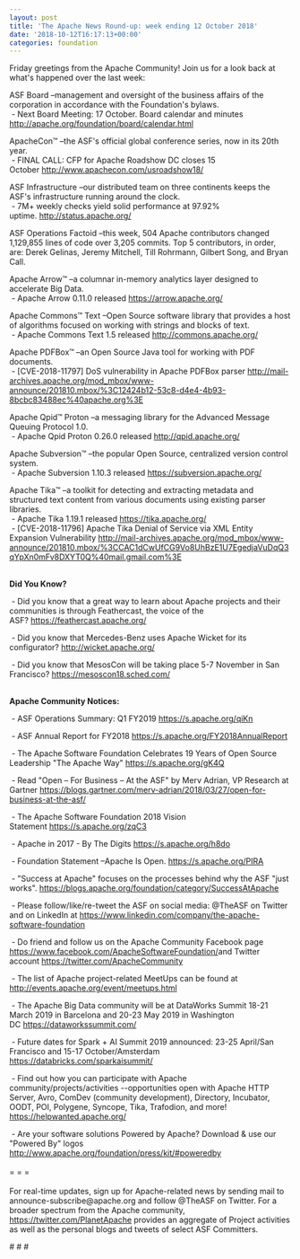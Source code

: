 ```yaml
---
layout: post
title: 'The Apache News Round-up: week ending 12 October 2018'
date: '2018-10-12T16:17:13+00:00'
categories: foundation
---
```

<div> 
    <p>Friday greetings from the Apache Community! Join us for a look back at what's happened over the last week:</p> 
  </div> 
  <p>ASF Board –management and oversight of the business affairs of the corporation in accordance with the Foundation's bylaws.<br />&nbsp;- Next Board Meeting: 17 October. Board calendar and minutes <a href="http://apache.org/foundation/board/calendar.html">http://apache.org/foundation/board/calendar.html</a></p> 
  <div> 
    <p>ApacheCon™ –the ASF's official global conference series, now in its 20th year.<br />&nbsp;- FINAL CALL: CFP for Apache Roadshow DC closes 15 October&nbsp;<a href="http://www.apachecon.com/usroadshow18/">http://www.apachecon.com/usroadshow18/</a></p> 
    <p>ASF Infrastructure –our distributed team on three continents keeps the ASF's infrastructure running around the clock.<br />&nbsp;- 7M+ weekly checks yield solid performance at 97.92% uptime.&nbsp;<a href="http://status.apache.org/">http://status.apache.org/</a></p> 
    <p>ASF Operations Factoid&nbsp;–this week, 504 Apache contributors changed 1,129,855 lines of code over 3,205 commits. Top 5 contributors, in order, are: Derek Gelinas, Jeremy Mitchell, Till Rohrmann, Gilbert Song, and Bryan Call.</p> 
    <p>Apache Arrow™ –a columnar in-memory analytics layer designed to accelerate Big Data.<br />&nbsp;-&nbsp;Apache Arrow 0.11.0 released&nbsp;<a href="https://arrow.apache.org/">https://arrow.apache.org/</a></p> 
    <p>Apache Commons™ Text –Open Source software library that provides a host of algorithms focused on working with strings and blocks of text.<br />&nbsp;-&nbsp;Apache Commons Text 1.5 released&nbsp;<a href="http://commons.apache.org/">http://commons.apache.org/</a></p> 
    <p>Apache PDFBox™ –an Open Source Java tool for working with PDF documents.<br />&nbsp;- [CVE-2018-11797] DoS vulnerability in Apache PDFBox parser&nbsp;<a href="http://mail-archives.apache.org/mod_mbox/www-announce/201810.mbox/%3C12424b12-53c8-d4e4-4b93-8bcbc83488ec%40apache.org%3E">http://mail-archives.apache.org/mod_mbox/www-announce/201810.mbox/%3C12424b12-53c8-d4e4-4b93-8bcbc83488ec%40apache.org%3E</a></p> 
    <p>Apache Qpid™ Proton –a messaging library for the Advanced Message Queuing Protocol 1.0.<br />&nbsp;-&nbsp;Apache Qpid Proton 0.26.0 released&nbsp;<a href="http://qpid.apache.org/">http://qpid.apache.org/</a></p> 
    <p> </p> 
    <p>Apache Subversion™ –the popular Open Source, centralized version control system.<br />&nbsp;-&nbsp;Apache Subversion 1.10.3 released&nbsp;<a href="https://subversion.apache.org/">https://subversion.apache.org/</a> </p> 
    <p>Apache Tika™ –a toolkit for detecting and extracting metadata and structured text content from various documents using existing parser libraries.<br />&nbsp;-&nbsp;Apache Tika 1.19.1 released&nbsp;<a href="https://tika.apache.org/">https://tika.apache.org/</a><br />&nbsp;-&nbsp;[CVE-2018-11796] Apache Tika Denial of Service via XML Entity Expansion Vulnerability&nbsp;<a href="http://mail-archives.apache.org/mod_mbox/www-announce/201810.mbox/%3CCAC1dCwUfCG9Vo8UhBzE1U7EgedjaVuDqQ3qYpXn0mFv8DXYT0Q%40mail.gmail.com%3E">http://mail-archives.apache.org/mod_mbox/www-announce/201810.mbox/%3CCAC1dCwUfCG9Vo8UhBzE1U7EgedjaVuDqQ3qYpXn0mFv8DXYT0Q%40mail.gmail.com%3E</a><br /><br /></p> 
    <p> </p> 
    <p><strong>Did You Know?</strong></p> 
    <div> 
      <p>&nbsp;- Did you know that a great way to learn about Apache projects and their communities is through Feathercast, the voice of the ASF?&nbsp;<a href="https://feathercast.apache.org/">https://feathercast.apache.org/</a></p> 
      <p>&nbsp;- Did you know that Mercedes-Benz uses Apache Wicket for its configurator?&nbsp;<a href="http://wicket.apache.org/">http://wicket.apache.org/</a> </p> 
      <p>&nbsp;- Did you know that MesosCon will be taking place 5-7 November in San Francisco? <a href="https://mesoscon18.sched.com/">https://mesoscon18.sched.com/</a><br /><br /></p> 
      <p><strong>Apache Community Notices:</strong></p> 
    </div> 
    <p>&nbsp;- ASF Operations Summary: Q1 FY2019 <a href="https://s.apache.org/qiKn">https://s.apache.org/qiKn</a></p> 
    <p>&nbsp;- ASF Annual Report for FY2018&nbsp;<a href="https://s.apache.org/FY2018AnnualReport">https://s.apache.org/FY2018AnnualReport</a></p> 
    <p>&nbsp;- The Apache<span style="font-size: 10.8333px;"> </span>Software Foundation Celebrates 19 Years of Open Source Leadership &quot;The Apache Way&quot;&nbsp;<a href="https://s.apache.org/gK4Q">https://s.apache.org/gK4Q</a></p> 
    <p>&nbsp;- Read &quot;Open – For Business – At the ASF&quot; by Merv Adrian, VP Research at Gartner&nbsp;<a href="https://blogs.gartner.com/merv-adrian/2018/03/27/open-for-business-at-the-asf/">https://blogs.gartner.com/merv-adrian/2018/03/27/open-for-business-at-the-asf/</a><br /></p> 
    <p>&nbsp;- The Apache Software Foundation 2018 Vision Statement&nbsp;<a href="https://s.apache.org/zqC3">https://s.apache.org/zqC3</a></p> 
    <p>&nbsp;- Apache in 2017 - By The Digits&nbsp;<a href="https://s.apache.org/h8do">https://s.apache.org/h8do</a></p> 
    <p>&nbsp;- Foundation Statement –Apache Is Open. <a href="https://s.apache.org/PIRA">https://s.apache.org/PIRA</a></p> 
    <div> 
      <p>&nbsp;- &quot;Success at Apache&quot; focuses on the processes behind why the ASF &quot;just works&quot;. <a href="https://blogs.apache.org/foundation/category/SuccessAtApache">https://blogs.apache.org/foundation/category/SuccessAtApache</a></p> 
    </div> 
    <div> 
      <p>&nbsp;- Please follow/like/re-tweet the ASF on social media: @TheASF on Twitter and on LinkedIn at <a href="https://www.linkedin.com/company/the-apache-software-foundation">https://www.linkedin.com/company/the-apache-software-foundation</a></p> 
      <p>&nbsp;- Do friend and follow us on the Apache Community Facebook page <a href="https://www.facebook.com/ApacheSoftwareFoundation/">https://www.facebook.com/ApacheSoftwareFoundation/</a>and Twitter account <a href="https://twitter.com/ApacheCommunity">https://twitter.com/ApacheCommunity</a></p> 
    </div> 
    <div> 
      <p><a href="https://feathercast.apache.org/"></a></p> 
    </div> 
    <div> 
      <p>&nbsp;- The list of Apache project-related MeetUps can be found at <a href="http://events.apache.org/event/meetups.html">http://events.apache.org/event/meetups.html</a></p> 
    </div> 
    <div> 
      <p>&nbsp;- The Apache Big Data community will be at&nbsp;DataWorks Summit 18-21 March 2019 in Barcelona and&nbsp;20-23 May 2019 in Washington DC&nbsp;<a href="https://dataworkssummit.com/">https://dataworkssummit.com/</a></p> 
      <p>&nbsp;- Future dates for Spark + AI Summit 2019 announced: 23-25 April/San Francisco and 15-17 October/Amsterdam <font color="#bb0000"><a href="https://databricks.com/sparkaisummit/">https://databricks.com/sparkaisummit/</a></font></p> 
      <p>&nbsp;- Find out how you can participate with Apache community/projects/activities --opportunities open with Apache HTTP Server, Avro, ComDev (community development), Directory, Incubator, OODT, POI, Polygene, Syncope, Tika, Trafodion, and more! <a href="https://helpwanted.apache.org/">https://helpwanted.apache.org/</a></p> 
    </div> 
    <div>&nbsp;- Are your software solutions Powered by Apache? Download &amp; use our &quot;Powered By&quot; logos <a href="http://www.apache.org/foundation/press/kit/#poweredby">http://www.apache.org/foundation/press/kit/#poweredby</a></div> 
    <div><br /></div> 
    <div>= = =</div> 
    <div><br /></div> 
    <div>For real-time updates, sign up for Apache-related news by sending mail to announce-subscribe@apache.org and follow @TheASF on Twitter. For a broader spectrum from the Apache community, <a href="https://twitter.com/PlanetApache">https://twitter.com/PlanetApache</a> provides an aggregate of Project activities as well as the personal blogs and tweets of select ASF Committers.</div> 
    <p># # #</p> 
  </div>
